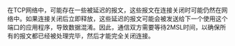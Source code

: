 在TCP网络中，可能存在一些被延迟的报文，这些报文在连接关闭时可能仍然在网络中。如果连接关闭后立即释放，这些延迟的报文可能会被发送给下一个使用这个端口的应用程序，导致数据混淆。因此，通信双方需要等待2MSL时间，以确保所有的报文都已经被处理完毕，然后才能完全关闭连接。